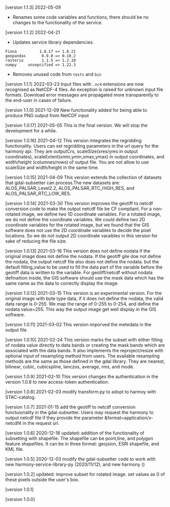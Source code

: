 [version 1.1.3] 2022-05-09

* Renames some code variables and functions, there should be no changes to the functionality of the service.

[version 1.1.2] 2022-04-21
* Updates service library dependencies.

```text
Fiona          1.8.17 => 1.8.21
geopandas       0.9.0 => 0.10.2
rasterio        1.1.5 => 1.2.10
numpy     unsepcified => 1.22.3
```
* Removes unused code from `tests` and `bin`

[version 1.1.1] 2022-03-23
Input files with `.nc4` extensions are now recognised as NetCDF-4 files. An
exception is raised for unknown input file formats. Download error messages are
propagated more transparently to the end-user in cases of failure.

[version 1.1.0] 2021-12-09
New functionality added for being able to produce PNG output from NetCDF input

[version 1.0.17] 2021-05-05
This is the final version. We will stop the development for a while.

[version 1.0.16] 2021-04-12
This version integrates the regridding functionality. Users can set regridding parameters in the url query for the harmony api. They are outputCrs, scaleSize(xres/yres in output coordinates), scaleExtent(xmin,ymin,xmax,ymax) in output coordinates, and width/height (columnes/rows) of output file. You are not allow to use scaleSize and width/height in the same time.

[version 1.0.15] 2021-04-09
This version extends the collection of datasets that gdal-subsetter can process.The new datasets are: ALOS_PALSAR_Level2.2, ALOS_PALSAR_RTC_HIGH_RES, and ALOS_PALSAR_RTC_LOW_RES.

[version 1.0.14] 2021-03-30
This version improves the geotiff to netcdf conversion code to make the output netcdf file be CF compliant. For a non-rotated image, we define two 1D coordinate variables. For a rotated image, we do not define the coordinate variables. We could define two 2D coordinate variables for the rotated image, but we found that the GIS software does not use the 2D coordinate variables to decide the pixel locations. So we do not output 2D coordinate varaibles in this version for sake of reducing the file size.

[version 1.0.13] 2021-03-16
This version does not define nodata if the original image does not define the nodata. If the geotiff gile doe not define the nodata, the output netcdf file also does not define the nodata. but the default filling_value to be used to fill the data part of the variable before the geotiff data is written to the variable. For geotiff/netcdf without nodata definaition inside, the GIS software should use the mask data which has the same name as the data to correctly display the image.

[version 1.0.12] 2021-03-15
This version is an experimental version. For the original image with byte type data, if it does not define the nodata, the valid data range is 0-255. We map the range of 0-255 to 0-254, and define the nodata value=255. This way the output image get well display in the GIS software.

[version 1.0.11] 2021-03-02
This version imporved the metedata in the output file.

[version 1.0.10] 2021-02-24
This version marks the subset with either filling of nodata value directly to data bands or creating the mask bands which are associated with the data bands. It also implements the reproject/resize with optional input of resampling method from users. The available resampling methods are the same as those defined in the gdal library. They are nearest, bilinear, cubic, cubicspline, lanczos, average, rms, and mode.

[version 1.0.9] 2021-02-10
This version changes the authentication in the version 1.0.8 to new access-token authentication.

[version 1.0.8] 2021-02-03
modify transform.py to adopt to harmoy with STAC-catalog.

[version 1.0.7] 2021-01-15
add the geotiff to netcdf conversion functuionality in the gdal-subsetter. Users may request the harmony to output netcdf file if they provide the parameter &format=application/x-netcdf4 in the request url.

[version 1.0.6]  2020-12-16
updated: addition of the functionality of subsetting with shapefile. The shapefile can be point,line, and polygon feature shapefiles. It can be in three format: geojsion, ESRI shapefile, and KML file.

[version 1.0.5]  2020-12-03
modify the gdal-subsetter code to work with new harmony-service-library-py (2020/11/12), and new harmony ()

[version 1.0.2]
updated: improve subset for rotated image. set values as 0 of these pixels outside the user's box.

[version 1.0.1]

[version 1.0.0]
